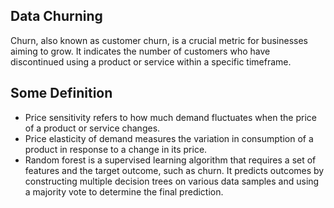 ## Data Churning
Churn, also known as customer churn, is a crucial metric for businesses aiming to grow. It indicates the number of customers who have discontinued using a product or service within a specific timeframe.
## Some Definition
* Price sensitivity refers to how much demand fluctuates when the price of a product or service changes.
* Price elasticity of demand measures the variation in consumption of a product in response to a change in its price.
* Random forest is a supervised learning algorithm that requires a set of features and the target outcome, such as churn. It predicts outcomes by constructing multiple decision trees on various data samples and using a majority vote to determine the final prediction.
